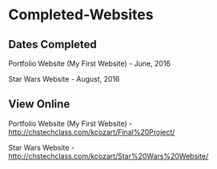 # Completed-Websites

## Dates Completed

Portfolio Website (My First Website) - June, 2016

Star Wars Website - August, 2016

## View Online

Portfolio Website (My First Website) - http://chstechclass.com/kcozart/Final%20Project/

Star Wars Website - http://chstechclass.com/kcozart/Star%20Wars%20Website/
